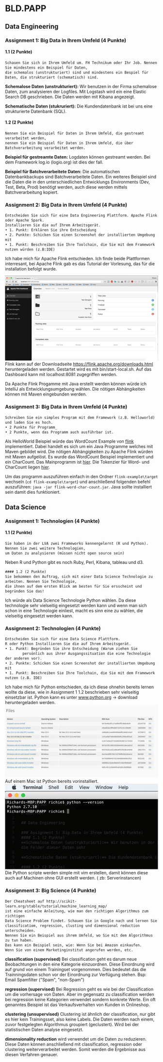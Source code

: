 # BLD.PAPP

## Data Engineering

### Assignment 1: Big Data in Ihrem Umfeld (4 Punkte)

#### 1.1 (2 Punkte)
~~~
Schauen Sie sich in Ihrem Umfeld um. FH Technikum oder Ihr Job. Nennen Sie mindestens ein Beispiel für Daten, 
die schemalos (unstrukturiert) sind und mindestens ein Bespiel für Daten, die strukturiert (schematisch) sind.
~~~

**Schemalose Daten (unstrukturiert):** Wir benutzen in der Firma schemalose Daten, zum analysieren der Logfiles. Mit Logstash wird ein eine Elastic Search DB geschrieben. Die Daten werden mit Kibana angezeigt.

**Schematische Daten (stukruriert):** Die Kundendatenbank ist bei uns eine strukturierte Datenbank (SQL).


#### 1.2 (2 Punkte)
~~~
Nennen Sie ein Beispiel für Daten in Ihrem Umfeld, die gestreamt verarbeitet werden, 
nennen Sie ein Beispiel für Daten in Ihrem Umfeld, die über Batchverarbeitung verarbeitet werden.
~~~

**Beispiel für gestreamte Daten:** Logdaten können gestreamt werden. Bei dem Framework log.io (logio.org) ist dies der fall.

**Beispiel für Batchverarbeitete Daten:** Die automatischen Datenbankbackups sind Batchverarbeitete Daten. Ein weiteres Beispiel sind die Daten die in den unterschiedlichen Entwicklungs Environments (Dev, Test, Beta, Prod) benötigt werden, auch diese werden mittels Batchverarbeitung kopiert.


### Assignment 2: Big Data in Ihrem Umfeld (4 Punkte)
~~~
Entscheiden Sie sich für eine Data Engineering Plattform. Apache Flink oder Apache Spark.
Installieren Sie die auf Ihrem Arbeitsgerät.
• 1. Punkt: Erklären Sie ihre Entscheidung
• 2. Punkte: Schicken Sie einen Screenshot der installierten Umgebung mit
• 1. Punkt: Beschreiben Sie Ihre Toolchain, die Sie mit dem Framework nutzen würden (z.B:IDE)
~~~

Ich habe mich für Apache Flink entschieden. Ich finde beide Plattformen interresant, bei Apache Flink gab es das Tutorial der Vorlesung, das für die installation befolgt wurde.

![Alt text](flink_installed.png?raw=true "Dashboard von Apache Flink")
Flink kann auf der Downloadseite https://flink.apache.org/downloads.html heruntergeladen werden. Gestartet wird es mit bin/start-local.sh. Auf das Dashboard kann mit localhost:8081 zugegriffen werden.

Da Apache Flink Progamme mit Java erstellt werden können würde ich IntelliJ als Entwicklungsumgebung wählen. Die nötigen Abhängikeiten können mit Maven eingebunden werden.

### Assignment 3: Big Data in Ihrem Umfeld (4 Punkte)

~~~
Schreiben Sie ein simples Program mit dem Framework (z.B. Helloworld) und laden Sie es hoch.
• 2 Punkte für Programm_
• 2 Punkte, wenn das Programm auch ausführbar ist.
~~~

Als HelloWorld Beispiel würde das WordCount Example von [flink](https://github.com/apache/flink/blob/master/flink-examples/flink-examples-batch/src/main/java/org/apache/flink/examples/java/wordcount/WordCount.java)
 implementiert. Dabei handelt es sich um ein Java Programme welches mit Maven gebildet wird. Die nötigen Abhängigkeiten zu Apache Flink würden mit Maven aufgelöst. Es wurde das WordCount Beispiel implementiert und ein CharCount. Das Mainprogramm ist [hier](https://github.com/se15m015/BLD.PAPP/blob/master/flink-example/src/main/java/at/se15m015/bld/count/Main.java). Die Tokenzier für Word- und CharCount liegen [hier](https://github.com/se15m015/BLD.PAPP/blob/master/flink-example/src/main/java/at/se15m015/bld/count/Tokenizer.java).
 
 Um das programm auszuführen einfach in den Ordner `flink-example\target` wechseln (`cd flink-example\target`) und anschließend folgenden befehl auszuführen: `java -jar flink-word-char-count.jar`. Java sollte installiert sein damit dies funktioniert.

## Data Science

### Assignment 1: Technologien (4 Punkte)


#### 1.1 (2 Punkte)

~~~
Sie haben in der LVA zwei Frameworks kennengelernt (R und Python). Nennen Sie zwei weitere Technologien, 
um Daten zu analysieren (müssen nicht open source sein)
~~~

Neben R und Python gibt es noch Ruby, Perl, Kibana, tableau und d3.

~~~
#### 1.2 (2 Punkte)
Sie bekommen den Auftrag, sich mit einer Data Science Technologie zu arbeiten. Nennen Sie Technologie, 
die ihnen auf dem ersten Blick am besten für Sie ersscheint und begründen Sie das!
~~~

Ich würde als Data Science Technologie Python wählen. Da diese technologie sehr vielseitig eingesetzt werden kann und wenn man sich schon in eine Technologie einliest, macht es sinn eine zu wählen, die vielseitig eingesetzt werden kann.


### Assignment 2: Technologien (4 Punkte)
~~~
Entscheiden Sie sich für eine Data Science Plattform. 
R oder Python Installieren Sie die auf Ihrem Arbeitsgerät.
• 1. Punkt: Begründen Sie ihre Entscheidung (Warum ziehen Sie 
		persönlich aus ihrer Ausgangssituation die eine Technologie der anderen vor).
• 2. Punkte: Schicken Sie einen Screenshot der installierten Umgebung mit
• 1. Punkt: Beschreiben Sie Ihre Toolchain, die Sie mit dem Framework nutzen (z.B. IDE)
~~~

Ich habe mich für Python entschieden, da ich diese ohnehin bereits lernen wollte da diese, wie in Assignment 1 1.2 beschrieben sehr vielseitig einsetzbar ist.
Python kann es unter www.python.org -> download heruntergeladen werden.
![Alt text](python_downlaod.png?raw=true "Downloadseite von python")
Auf einem Mac ist Python bereits vorinstalliert.
![Alt text](python_installed.png "Installierte Arbeitsumgebung auf dem Mac")
Die Python scripte werden simple mit vim erstellen, damit können diese auch auf Machinen ohne GUI erstellt werden. ( zb: Serverinstancen) 


### Assignment 3: Big Science (4 Punkte)

~~~
Der Cheatsheet auf http://scikit-learn.org/stable/tutorial/machine_learning_map/ 
ist eine einfache Anleitung, wie man den richtigen Algorithmus zum richtigen 
Data Science Problem findet. Schauen Sie in Google nach und lernen Sie 
classificatiom, regression, clusting und dimensional reduction unterscheiden.
Nennen Sie ein Beispiel aus ihrem Umfeld, wo Sie mit dem Algorithmus zu tun haben. 
Das kann ein Beispiel sein, wie: Wenn Sie bei Amazon einkaufen. 
Wenn Sie von einem Marketinginstitut angerufen werden, etc.
~~~

**classification (supervised)** Bei classification geht es darum neue Beobachtungen in den eine Kategorie einzuordnen. Diese Einordnung wird auf grund von einem Trainingset vorgenommen. Dies bedeutet das die Trainningsdaten schon vor der Einordnung zur Verfügung stehen.
Bsp: Email Spamfilter ("Spam", "non-Spam")

**regression (supervised)** Bei Regression geht es wie bei der Classification um die vorhersage von Daten. Aber im gegensatz zu classification werden bei regression keine Kategorien verwendet sondern konkrete Werte. Ein oft genanntes Beispiel ist das Verkaufsverhalten von Kunden in Onlineshop.

**clustering (unsupervised)** Clustering ist ähnlich der classification, nur gibt es hier kein Trainingsset, also keine Labels. Die Daten werden nach einem, zuvor festgelegten Algorithmus groupiert (geclustert). Wird bei der statistischen Daten analyse eingesetzt. 

**dimensionality reduction** wird verwendet um die Daten zu reduzieren. Diese Daten können anschließend mit classification, regression oder clustering weiterverarbeitet werden. Somit werden die Ergebnisse aus diesen Verfahren genauer.
